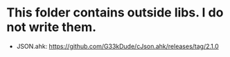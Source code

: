 # This folder contains outside libs. I do not write them.

- JSON.ahk: https://github.com/G33kDude/cJson.ahk/releases/tag/2.1.0
